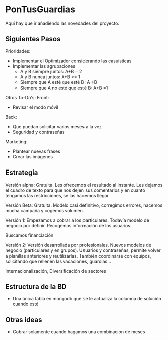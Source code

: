 # PonTusGuardias

Aquí hay que ir añadiendo las novedades del proyecto.

## Siguientes Pasos

Prioridades:
- Implementar el Optimizador considerando las casuísticas
- Implementar las agrupaciones
    - A y B siempre juntos: A+B = 2
    - A y B nunca juntos: A+B <= 1
    - Siempre que A esté que esté B: A->B
    - Siempre que A no esté que esté B: A+B =1

Otros To-Do's:
Front:
- Revisar el modo móvil

Back:
- Que puedan solicitar varios meses a la vez
- Seguridad y contraseñas

Marketing:
- Plantear nuevas frases
- Crear las imágenes

## Estrategia
Versión alpha: Gratuita. Les ofrecemos el resultado al instante. Les dejamos el cuadro de texto para que nos dejen sus comentarios y en cuanto tengamos las restricciones, se las hacemos llegar.

Versión Beta: Gratuita. Modelo casi definitivo, corregimos errores, hacemos mucha campaña y cogemos volumen.

Versión 1: Empezamos a cobrar a los particulares. Todavía modelo de negocio por definir. Recogemos información de los usuarios.

Buscamos financiación

Versión 2: Versión desarrollada por profesionales. Nuevos modelos de negocio (particulares y en grupos). Usuarios y contraseñas, permite volver a planillas anteriores y reutilizarlas. También coordinarse con equipos, solicitando que rellenen las vacaciones, guardias...

Internacionalización, Diversificación de sectores


## Estructura de la BD
- Una única tabla en mongodb que se le actualiza la columna de solución cuando esté

## Otras ideas
- Cobrar solamente cuando hagamos una combinación de meses

